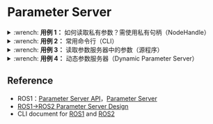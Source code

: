 # Parameter Server

<details>
    <summary>:wrench: <b>用例 1：</b>
        如何读取私有参数？需使用私有句柄（NodeHandle）
    </summary>

```xml
<!-- 若要读取如下的参数，则NodeHandle需要使用private namespace -->
<node pkg="multi_object_tracker" type="multi_object_tracker_node" name="multi_object_tracker">
    <param name="publish_rate" value="$(arg publish_rate)"/>
</node>
```

```cpp
pnh_ = ros::NodeHandle("~")
pnh_.param<float>("publish_rate", publish_rate_, 1.0);
```

</details>

<details>
    <summary>:wrench: <b>用例 2：</b>
        常用命令行（CLI）
    </summary>

```bash
# 设置参数
(ROS1) $ rosparam set /use_sim_time true
(ROS2) $ ros2 param set <node_name> <param_name> <value>

# 显示参数值
(ROS1) $ rosparam get <param_name>
(ROS2) $ ros2 param get <node_name> <param_name>

# 显示某个节点的ROS参数
(ROS2) $ ros2 param list <node_name>

(ROS1) $ rosrun rqt_reconfigure rqt_reconfigure
(ROS2) $ ros2 run rqt_reconfigure rqt_reconfigure

# 从文件中导入参数
(ROS1) $ rosparam load <file> [namespace]
```

</details>

<details>
    <summary>:wrench: <b>用例 3：</b>
        读取参数服务器中的参数（源程序）
    </summary>

|   ROS1   |               ROS2               |
|:--------:|:--------------------------------:|
| hasParam |          has_parameter           |
| getParam | declare_parameter, get_parameter |
|  param   |        declare_parameter         |

```cpp
// 判断：判断参数服务器是否含有某个参数
bool result = nh_.hasParam("map_frame");

// 取值：ret(bool)
// note：非模板函数
std::string map_frame_;
bool result = nh_.getParam("map_frame", map_frame_);

// 取值：ret(bool) + default
nh_.param("map_frame", map_frame_);
pnh_.param<std::string>("publish_rate", publish_rate_, "base_link");
pnh_.param<bool>("use_height", use_height_, false);
pnh_.param<int>("min_cluster_size", min_cluster_size_, 3);

// 取值：ret(val) + default
p.forward_path_length = pnh_.param("backward_path_length", 5.0);
```

```cpp
// 判断：判断参数服务器是否含有某个参数
bool result = this->has_parameter("map_frame");

// 取值：ret(val) + default
p.forward_path_length = declare_parameter("forward_path_length", 100.0);

// 取值：ret(val)
bool result = declare_parameter<std::string>("map_frame");
auto result = node.get_parameter("参数名").as_double();
```

</details>

<details>
    <summary>:wrench: <b>用例 4：</b>
        动态参数服务器（Dynamic Parameter Server）
    </summary>

- 追加描述信息和设置取值范围（Python）

```python
from rcl_interfaces.msg import ParameterDescriptor, ParameterType
from rcl_interfaces.msg import IntegerRange, FloatingPointRange

# 设置取值范围
range = FloatingPointRange()  # IntegerRange()

range.from_value = -180.0
range.to_value = 180.0
range.step = 0.01

descriptor = ParameterDescriptor()
descriptor.type = ParameterType.PARAMETER_STRING
descriptor.description = "...."
descriptor.floating_point_range = [range]

self.declare_parameter("参数名", "默认参数值", descriptor)
```

- 追加描述信息和设置取值范围（C++）

```CPP
rcl_interfaces::msg::ParameterDescriptor descriptor;
rcl_interfaces::msg::IntegerRange range;

range.set__from_value(0).set__to_value(100).set__step(1);
descriptor.integer_range= {range};

this->declare_parameter("参数名", 默认参数值, descriptor);
```

- 参数更新的回调函数（Python）

```python
from rcl_interfaces.msg import SetParametersResult


def __init__(self):
    self.add_on_set_parameters_callback(self.param_callback)


def param_callback(self, params):
    result = SetParametersResult()

    # 是否触发对参数的更新


result.successful = True
return result
```

- 参数更新的回调函数（C++）

```cpp
rcl_interfaces::msg::SetParametersResult paramCallback(const std::vector<rclcpp::Parameter> & p) {

  if (get_param(p, "debug", debug_)) {
    RCLCPP_DEBUG(get_logger(), "Setting debug to: %d.", debug_);
  }

  if (get_param(p, "unit_axis", unit_axis_)) {
    if (unit_axis_ == "x") {
      unit_vec_ = Eigen::Vector3d::UnitX();
    } else if (unit_axis_ == "y") {
      unit_vec_ = Eigen::Vector3d::UnitY();
    } else if (unit_axis_ == "z") {
      unit_vec_ = Eigen::Vector3d::UnitZ();
    } else {
      unit_vec_ = Eigen::Vector3d::UnitZ();
    }
    RCLCPP_DEBUG(get_logger(), "Setting unit_axis to: %s.", unit_axis_.c_str());
  }

  rcl_interfaces::msg::SetParametersResult result;
  result.successful = true;
  result.reason = "success";

  return result;
}
```

</details>

## Reference

- ROS1：[Parameter Server API](http://docs.ros.org/en/indigo/api/roscpp/html/classros_1_1NodeHandle.html)，[Parameter Server](http://wiki.ros.org/roscpp/Overview/Parameter%20Server)
- [ROS1->ROS2 Parameter Server Design](https://design.ros2.org/articles/ros_parameters.html)
- CLI document for [ROS1](https://wiki.ros.org/rosparam#rosparam_list) and [ROS2](https://docs.ros.org/en/foxy/How-To-Guides/Using-ros2-param.html)